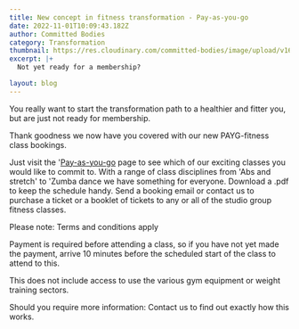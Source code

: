 ```yaml
---
title: New concept in fitness transformation - Pay-as-you-go
date: 2022-11-01T10:09:43.182Z
author: Committed Bodies
category: Transformation
thumbnail: https://res.cloudinary.com/committed-bodies/image/upload/v1667376985/ZumbaCB-blog.png
excerpt: |+
  Not yet ready for a membership?

layout: blog
---
```

You really want to start the transformation path to a healthier and fitter you, but are just not ready for membership.

Thank goodness we now have you covered with our new PAYG-fitness class bookings.

Just visit the '[Pay-as-you-go](https://committedbodies.netlify.app/promotions/pay-as-you-go) page to see which of our exciting classes you would like to commit to. With a range of class disciplines from 'Abs and stretch' to 'Zumba dance we have something for everyone.
Download a .pdf to keep the schedule handy.
Send a booking email or contact us to purchase a ticket or a booklet of tickets to any or all of the studio group f﻿itness classes. 

P﻿lease note: T﻿erms and conditions apply

P﻿ayment is required before attending a class, so if you have not yet made the payment, arrive 10 minutes before the scheduled start of the class to attend to this.

This does not include access to use the various gym equipment or weight training sectors.

S﻿hould you require more information:
Contact us to find out exactly how this works.
